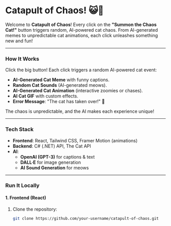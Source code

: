 # **Catapult of Chaos!** 😺🤖

Welcome to **Catapult of Chaos**! Every click on the **"Summon the Chaos Cat!"** button triggers random, AI-powered cat chaos. From AI-generated memes to unpredictable cat animations, each click unleashes something new and fun!

---

### **How It Works**

Click the big button! Each click triggers a random AI-powered cat event:

- **AI-Generated Cat Meme** with funny captions.
- **Random Cat Sounds** (AI-generated meows).
- **AI-Generated Cat Animation** (interactive zoomies or chases).
- **AI Cat GIF** with custom effects.
- **Error Message**: "The cat has taken over!" 🐾

The chaos is unpredictable, and the AI makes each experience unique!

---

### **Tech Stack**

- **Frontend**: React, Tailwind CSS, Framer Motion (animations)
- **Backend**: C# (.NET) API, The Cat API
- **AI**: 
  - **OpenAI (GPT-3)** for captions & text
  - **DALL·E** for image generation
  - **AI Sound Generation** for meows

---

### **Run It Locally**

#### **1. Frontend (React)**

1. Clone the repository:
   ```bash
   git clone https://github.com/your-username/catapult-of-chaos.git
